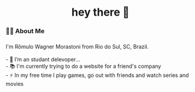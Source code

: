 <h1 align="center">hey there 👋</h1>

###

<h3 align="left">👩‍💻  About Me</h3>

###

<p align="left">I'm Rômulo Wagner Morastoni from Rio do Sul, SC, Brazil.<br><br>- 🔭 I’m an studant delevoper...<br>- 📚 I'm currently trying to do a website for a friend's company<br>- ⚡ In my free time I play games, go out with friends and watch series and movies</p>

###